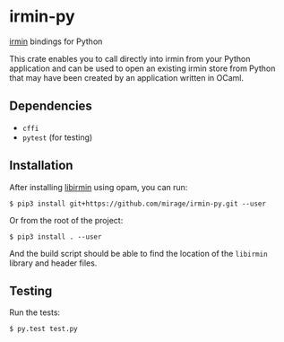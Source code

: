 # irmin-py

[irmin](https://irmin.org) bindings for Python

This crate enables you to call directly into irmin from your Python application and
can be used to open an existing irmin store from Python that may have been created
by an application written in OCaml.

## Dependencies

- `cffi`
- `pytest` (for testing)

## Installation

After installing [libirmin](https://github.com/mirage/irmin) using opam, you can run:

```
$ pip3 install git+https://github.com/mirage/irmin-py.git --user
```

Or from the root of the project:

```
$ pip3 install . --user
```

And the build script should be able to find the location of the `libirmin` library and header files.

## Testing

Run the tests:

```
$ py.test test.py
```
